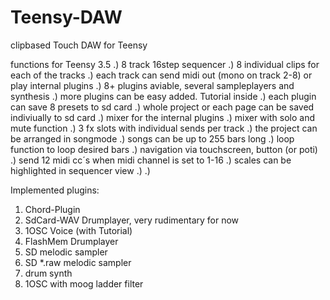 # Teensy-DAW
 clipbased Touch DAW for Teensy

functions for Teensy 3.5
.) 8 track 16step sequencer
.) 8 individual clips for each of the tracks
.) each track can send midi out (mono on track 2-8) or play internal plugins
.) 8+ plugins aviable, several sampleplayers and synthesis
.) more plugins can be easy added. Tutorial inside
.) each plugin can save 8 presets to sd card
.) whole project or each page can be saved indiviually to sd card
.) mixer for the internal plugins
.) mixer with solo and mute function
.) 3 fx slots with individual sends per track
.) the project can be arranged in songmode
.) songs can be up to 255 bars long
.) loop function to loop desired bars
.) navigation via touchscreen, button (or poti)
.) send 12 midi cc´s when midi channel is set to 1-16
.) scales can be highlighted in sequencer view
.) 
.) 


Implemented plugins:
1) Chord-Plugin
2) SdCard-WAV Drumplayer, very rudimentary for now 
3) 1OSC Voice  (with Tutorial)
4) FlashMem Drumplayer
5) SD melodic sampler
6) SD *.raw melodic sampler
7) drum synth
8) 1OSC with moog ladder filter 
